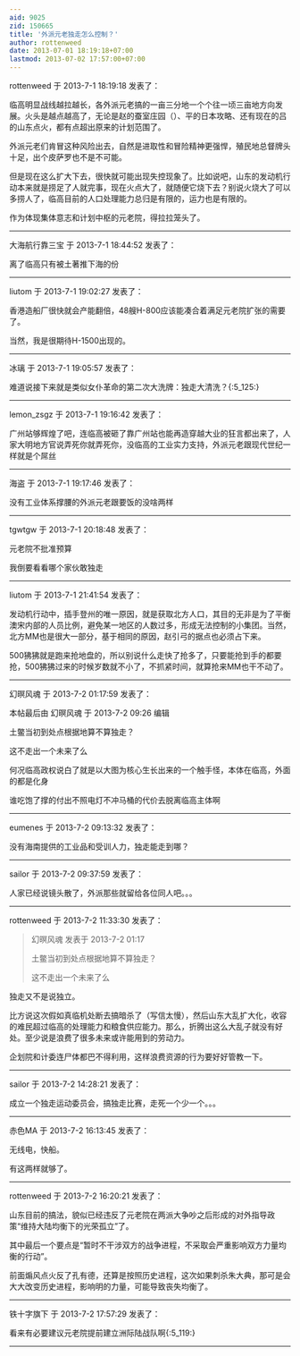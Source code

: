 ```yaml
---
aid: 9025
zid: 150665
title: '外派元老独走怎么控制？'
author: rottenweed
date: 2013-07-01 18:19:18+07:00
lastmod: 2013-07-02 17:57:00+07:00
---
```


rottenweed 于 2013-7-1 18:19:18 发表了：

临高明显战线越拉越长，各外派元老搞的一亩三分地一个个往一顷三亩地方向发展。火头是越点越高了，无论是赵的蚕室庄园（）、平的日本攻略、还有现在的吕的山东点火，都有点超出原来的计划范围了。

外派元老们肯冒这种风险出去，自然是进取性和冒险精神更强悍，殖民地总督牌头十足，出个皮萨罗也不是不可能。

但是现在这么扩大下去，很快就可能出现失控现象了。比如说吧，山东的发动机行动本来就是捞足了人就完事，现在火点大了，就随便它烧下去？别说火烧大了可以多捞人了，临高目前的人口处理能力总归是有限的，运力也是有限的。

作为体现集体意志和计划中枢的元老院，得拉拉笼头了。

---------

大海航行靠三宝 于 2013-7-1 18:44:52 发表了：

离了临高只有被土著推下海的份

---------

liutom 于 2013-7-1 19:02:27 发表了：

香港造船厂很快就会产能翻倍，48艘H-800应该能凑合着满足元老院扩张的需要了。

当然，我是很期待H-1500出现的。

---------

冰璃 于 2013-7-1 19:05:57 发表了：

难道说接下来就是类似女仆革命的第二次大洗牌：独走大清洗？{:5\_125:}

---------

lemon_zsgz 于 2013-7-1 19:16:42 发表了：

广州站够辉煌了吧，连临高被砸了靠广州站也能再造穿越大业的狂言都出来了，人家大明地方官说弄死你就弄死你，没临高的工业实力支持，外派元老跟现代世纪一样就是个屌丝

---------

海盗 于 2013-7-1 19:17:46 发表了：

没有工业体系撑腰的外派元老跟要饭的没啥两样

---------

tgwtgw 于 2013-7-1 20:18:48 发表了：

元老院不批准预算

我倒要看看哪个家伙敢独走

---------

liutom 于 2013-7-1 21:41:54 发表了：

发动机行动中，插手登州的唯一原因，就是获取北方人口，其目的无非是为了平衡澳宋内部的人员比例，避免某一地区的人数过多，形成无法控制的小集团。当然，北方MM也是很大一部分，基于相同的原因，赵引弓的据点也必须占下来。

500狒狒就是跑来抢地盘的，所以别说什么走快了抢多了，只要能抢到手的都要抢，500狒狒过来的时候岁数就不小了，不抓紧时间，就算抢来MM也干不动了。

---------

幻暝风魂 于 2013-7-2 01:17:59 发表了：

本帖最后由 幻暝风魂 于 2013-7-2 09:26 编辑 

土鳖当初到处点根据地算不算独走？

这不走出一个未来了么

何况临高政权说白了就是以大图为核心生长出来的一个触手怪，本体在临高，外面的都是化身

谁吃饱了撑的付出不照电灯不冲马桶的代价去脱离临高主体啊

---------

eumenes 于 2013-7-2 09:13:32 发表了：

没有海南提供的工业品和受训人力，独走能走到哪？

---------

sailor 于 2013-7-2 09:37:59 发表了：

人家已经说镜头散了，外派那些就留给各位同人吧。。。

---------

rottenweed 于 2013-7-2 11:33:30 发表了：

> 幻暝风魂 发表于 2013-7-2 01:17
> 
> 土鳖当初到处点根据地算不算独走？
> 
> 这不走出一个未来了么



独走又不是说独立。

比方说这次假如真临机处断去搞暗杀了（写信太慢），然后山东大乱扩大化，收容的难民超过临高的处理能力和粮食供应能力。那么，折腾出这么大乱子就没有好处。至少说是浪费了很多未来或许能用到的劳动力。

企划院和计委连尸体都巴不得利用，这样浪费资源的行为要好好管教一下。

---------

sailor 于 2013-7-2 14:28:21 发表了：

成立一个独走运动委员会，搞独走比赛，走死一个少一个。。。

---------

赤色MA 于 2013-7-2 16:13:45 发表了：

无线电，快船。

有这两样就够了。

---------

rottenweed 于 2013-7-2 16:20:21 发表了：

山东目前的搞法，貌似已经违反了元老院在两派大争吵之后形成的对外指导政策“维持大陆均衡下的光荣孤立”了。

其中最后一个要点是“暂时不干涉双方的战争进程，不采取会严重影响双方力量均衡的行动”。

前面煽风点火反了孔有德，还算是按照历史进程，这次如果刺杀朱大典，那可是会大大改变历史进程，影响明的力量，可能导致丧失均衡了。

---------

铁十字旗下 于 2013-7-2 17:57:29 发表了：

看来有必要建议元老院提前建立洲际陆战队啊{:5\_119:}

---------

